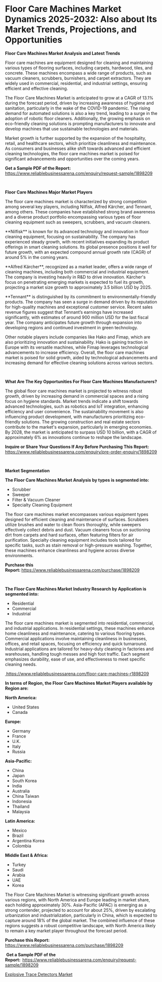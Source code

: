 <p><h1>Floor Care Machines Market Dynamics 2025-2032: Also about Its Market Trends, Projections, and Opportunities</h1></p><p><strong>Floor Care Machines Market Analysis and Latest Trends</strong></p>
<p><p>Floor care machines are equipment designed for cleaning and maintaining various types of flooring surfaces, including carpets, hardwood, tiles, and concrete. These machines encompass a wide range of products, such as vacuum cleaners, scrubbers, burnishers, and carpet extractors. They are widely used in commercial, residential, and industrial settings, ensuring efficient and effective cleaning.</p><p>The Floor Care Machines Market is anticipated to grow at a CAGR of 13.1% during the forecast period, driven by increasing awareness of hygiene and sanitation, particularly in the wake of the COVID-19 pandemic. The rising demand for automated solutions is also a key trend, leading to a surge in the adoption of robotic floor cleaners. Additionally, the growing emphasis on eco-friendly cleaning solutions is prompting manufacturers to innovate and develop machines that use sustainable technologies and materials.</p><p>Market growth is further supported by the expansion of the hospitality, retail, and healthcare sectors, which prioritize cleanliness and maintenance. As consumers and businesses alike shift towards advanced and efficient cleaning technologies, the floor care machines market is poised for significant advancements and opportunities over the coming years.</p></p>
<p><strong>Get a Sample PDF of the Report:&nbsp;</strong> <a href="https://www.reliablebusinessarena.com/enquiry/request-sample/1898209?utm_campaign=1891&utm_medium=2&utm_source=Github&utm_content=ia&utm_term=08042025&utm_id=floor-care-machines">https://www.reliablebusinessarena.com/enquiry/request-sample/1898209</a></p>
<p>&nbsp;</p>
<p><strong>Floor Care Machines Major Market Players</strong></p>
<p><p>The floor care machines market is characterized by strong competition among several key players, including Nilfisk, Alfred Kärcher, and Tennant, among others. These companies have established strong brand awareness and a diverse product portfolio encompassing various types of floor cleaning equipment such as sweepers, scrubbers, and vacuum cleaners.</p><p>**Nilfisk** is known for its advanced technology and innovation in floor cleaning equipment, focusing on sustainability. The company has experienced steady growth, with recent initiatives expanding its product offerings in smart cleaning solutions. Its global presence positions it well for future growth, with an expected compound annual growth rate (CAGR) of around 5% in the coming years.</p><p>**Alfred Kärcher**, recognized as a market leader, offers a wide range of cleaning machines, including both commercial and industrial equipment. The company is investing heavily in R&D to drive innovation. Kärcher's focus on penetrating emerging markets is expected to fuel its growth, projecting a market size growth to approximately 3.5 billion USD by 2025.</p><p>**Tennant** is distinguished by its commitment to environmentally-friendly products. The company has seen a surge in demand driven by its reputation for high-quality machines and exceptional customer service. Recent sales revenue figures suggest that Tennant’s earnings have increased significantly, with estimates of around 900 million USD for the last fiscal year. The company anticipates future growth through expansion into developing regions and continued investment in green technology.</p><p>Other notable players include companies like Hako and Fimap, which are also prioritizing innovation and sustainability. Hako is gaining traction in Europe with its versatile machines, while Fimap leverages technological advancements to increase efficiency. Overall, the floor care machines market is poised for solid growth, aided by technological advancements and increasing demand for effective cleaning solutions across various sectors.</p></p>
<p>&nbsp;</p>
<p><strong>What Are The Key Opportunities For Floor Care Machines Manufacturers?</strong></p>
<p><p>The global floor care machines market is projected to witness robust growth, driven by increasing demand in commercial spaces and a rising focus on hygiene standards. Market trends indicate a shift towards advanced technologies, such as robotics and IoT integration, enhancing efficiency and user convenience. The sustainability movement is also influencing product development, with manufacturers prioritizing eco-friendly solutions. The growing construction and real estate sectors contribute to the market's expansion, particularly in emerging economies. By 2028, the market is anticipated to surpass USD 10 billion, with a CAGR of approximately 6% as innovations continue to reshape the landscape.</p></p>
<p><strong>Inquire or Share Your Questions If Any Before Purchasing This Report:</strong> <a href="https://www.reliablebusinessarena.com/enquiry/pre-order-enquiry/1898209?utm_campaign=1891&utm_medium=2&utm_source=Github&utm_content=ia&utm_term=08042025&utm_id=floor-care-machines">https://www.reliablebusinessarena.com/enquiry/pre-order-enquiry/1898209</a></p>
<p>&nbsp;</p>
<p><strong>Market Segmentation</strong></p>
<p><strong>The Floor Care Machines Market Analysis by types is segmented into:</strong></p>
<p><ul><li>Scrubber</li><li>Sweeper</li><li>Filter & Vacuum Cleaner</li><li>Specialty Cleaning Equipment</li></ul></p>
<p><p>The floor care machines market encompasses various equipment types designed for efficient cleaning and maintenance of surfaces. Scrubbers utilize brushes and water to clean floors thoroughly, while sweepers effectively collect debris and dust. Vacuum cleaners focus on suctioning dirt from carpets and hard surfaces, often featuring filters for air purification. Specialty cleaning equipment includes tools tailored for specific tasks, such as stain removal or high-pressure washing. Together, these machines enhance cleanliness and hygiene across diverse environments.</p></p>
<p><strong>Purchase this Report:&nbsp;</strong><a href="https://www.reliablebusinessarena.com/purchase/1898209?utm_campaign=1891&utm_medium=2&utm_source=Github&utm_content=ia&utm_term=08042025&utm_id=floor-care-machines">https://www.reliablebusinessarena.com/purchase/1898209</a></p>
<p>&nbsp;</p>
<p><strong>The Floor Care Machines Market Industry Research by Application is segmented into:</strong></p>
<p><ul><li>Residential</li><li>Commercial</li><li>Industrial</li></ul></p>
<p><p>The floor care machines market is segmented into residential, commercial, and industrial applications. In residential settings, these machines enhance home cleanliness and maintenance, catering to various flooring types. Commercial applications involve maintaining cleanliness in businesses, offices, and retail spaces, focusing on efficiency and quick turnaround. Industrial applications are tailored for heavy-duty cleaning in factories and warehouses, handling tough messes and high foot traffic. Each segment emphasizes durability, ease of use, and effectiveness to meet specific cleaning needs.</p></p>
<p><a href="https://www.reliablebusinessarena.com/floor-care-machines-r1898209?utm_campaign=1891&utm_medium=2&utm_source=Github&utm_content=ia&utm_term=08042025&utm_id=floor-care-machines">&nbsp;https://www.reliablebusinessarena.com/floor-care-machines-r1898209</a></p>
<p><strong>In terms of Region, the Floor Care Machines Market Players available by Region are:</strong></p>
<p>
    <p> <strong> North America: </strong>
        <ul>
            <li>United States</li>
            <li>Canada</li>
        </ul>
        </p> 
    <p> <strong> Europe: </strong>
        <ul>
            <li>Germany</li>
            <li>France</li>
            <li>U.K.</li>
            <li>Italy</li>
            <li>Russia</li>
        </ul>
        </p> 
    <p> <strong> Asia-Pacific: </strong>
        <ul>
            <li>China</li>
            <li>Japan</li>
            <li>South Korea</li>
            <li>India</li>
            <li>Australia</li>
            <li>China Taiwan</li>
            <li>Indonesia</li>
            <li>Thailand</li>
            <li>Malaysia</li>
        </ul>
        </p> 
    <p> <strong> Latin America: </strong>
        <ul>
            <li>Mexico</li>
            <li>Brazil</li>
            <li>Argentina Korea</li>
            <li>Colombia</li>
        </ul>
        </p> 
    <p> <strong> Middle East & Africa: </strong>
        <ul>
            <li>Turkey</li>
            <li>Saudi</li>
            <li>Arabia</li>
            <li>UAE</li>
            <li>Korea</li>
        </ul>
    </p>
    </p>
<p><p>The Floor Care Machines Market is witnessing significant growth across various regions, with North America and Europe leading in market share, each holding approximately 30%. Asia-Pacific (APAC) is emerging as a strong contender, projected to account for about 25%, driven by escalating urbanization and industrialization, particularly in China, which is expected to capture around 18% of the global market. The combined influence of these regions suggests a robust competitive landscape, with North America likely to remain a key market player throughout the forecast period.</p></p>
<p><strong>Purchase this Report: </strong><a href="https://www.reliablebusinessarena.com/purchase/1898209?utm_campaign=1891&utm_medium=2&utm_source=Github&utm_content=ia&utm_term=08042025&utm_id=floor-care-machines">https://www.reliablebusinessarena.com/purchase/1898209</a></p>
<p>&nbsp;<strong>Get a Sample PDF of the Report:&nbsp;&nbsp;</strong><a href="https://www.reliablebusinessarena.com/enquiry/request-sample/1898209?utm_campaign=1891&utm_medium=2&utm_source=Github&utm_content=ia&utm_term=08042025&utm_id=floor-care-machines">https://www.reliablebusinessarena.com/enquiry/request-sample/1898209</a></p>
<p><strong></strong></p>
<p><p><a href="https://github.com/Krish2023na/Market-Research-Report-List-7/blob/main/explosive-trace-detectors-market.md?utm_campaign=1891&utm_medium=2&utm_source=Github&utm_content=ia&utm_term=08042025&utm_id=floor-care-machines">Explosive Trace Detectors Market</a></p></p>